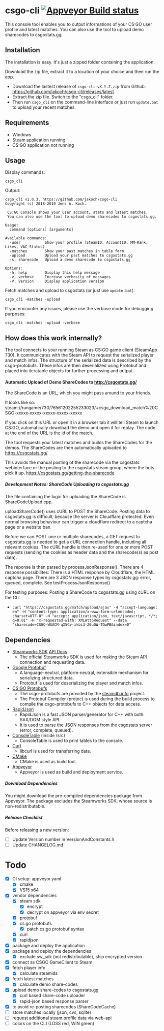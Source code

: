 # csgo-cli [![Appveyor Build status](https://ci.appveyor.com/api/projects/status/github/jakoch/csgo-cli?branch=master&svg=true)](https://ci.appveyor.com/project/jakoch/csgo-cli)

This console tool enables you to output informations of your CS:GO user profile and latest matches.
You can also use the tool to upload demo sharecodes to csgostats.gg.

## Installation 

The installation is easy. It's just a zipped folder containing the application.

Download the zip file, extract it to a location of your choice and then run the app.  

- Download the lastest release of `csgo-cli-vX.Y.Z.zip` from Github: https://github.com/jakoch/csgo-cli/releases/latest
- Extract the zip file. Switch to the "csgo_cli" folder. 
- Then run `csgo_cli` on the command-line interface or just run `update.bat` to upload your recent matches.

## Requirements

- Windows
- Steam application running
- CS:GO application not running

## Usage

Display commands:

    csgo_cli 
    
Output:

    csgo_cli v1.0.3, https://github.com/jakoch/csgo-cli
    Copyright (c) 2018-2019 Jens A. Koch.

     CS:GO Console shows your user account, stats and latest matches.
     You can also use the tool to upload demo sharecodes to csgostats.gg.

    Usage:
      command [options] [arguments]

    Available commands:
      -user           Show your profile (SteamID, AccountID, MM-Rank, Likes, VAC-Status)
      -matches        Show your past matches in table form
      -upload         Upload your past matches to csgostats.gg
      -s, sharecode   Upload a demo sharecode to csgostats.gg

    Options:
      -h, help        Display this help message
      -v, verbose     Increase verbosity of messages
      -V, Version     Display application version
    
Fetch matches and upload to csgostats (or just use `update.bat`):
    
    csgo_cli -matches -upload
    
If you encounter any issues, please use the verbose mode for debugging purposes:

    csgo_cli -matches -upload -verbose
   
## How does this work internally?

The tool connects to your running Steam as CS:GO game client (SteamApp 730).
It communicates with the Steam API to request the serialized player and match infos.
The structure of the serialized data is described by the csgo-protobufs.
These infos are then deserialized using Protobuf and placed into 
iteratable objects for further processing and output.

#### Automatic Upload of Demo ShareCodes to http://csgostats.gg/

The ShareCode is an URL, which you might pass around to your friends.

It looks like so: steam://rungame/730/76561202255233023/+csgo_download_match%20CSGO-xxxxx-xxxxx-xxxxx-xxxxx-xxxxx

If you click on this URL or open it in a browser tab it will tell Steam to launch CS:GO,
automatically download the demo and open it for replay.
The code at the end of the URL is the id of the match.

The tool requests your latest matches and builds the ShareCodes for the demos.
The ShareCodes are then automatically uploaded to https://csgostats.gg/

This avoids the manual posting of the sharecode via the csgostats webinterface
or the posting to the csgostats steam group, where the bots pick it up.
https://csgostats.gg/getting-the-sharecode

##### Development Notes: ShareCode Uploading to csgostats.gg

The file containing the logic for uploading the ShareCode is ShareCodeUpload.cpp.

uploadShareCode() uses cURL to POST the ShareCode.
Posting data to csgostats.gg is difficult, because the server is Cloudflare protected.
Even normal browsing behaviour can trigger a cloudflare redirect to a captcha page or a website ban.

Before we can POST one or multiple sharecodes, a GET request to csgostats.gg is needed to get a cURL connection handle, including all relevant cookies.
The cURL handle is then re-used for one or more POST requests (sending the cookies as header data and the sharecode(s) as post data).

The reponse is then parsed by processJsonResponse().
There are 4 response possibilites:
There is a HTML response by Cloudflare, the HTML captcha page.
There are 3 JSON response types by csgostats.gg: error, queued, complete. See testProcessJsonResponse()

For testing purposes: Posting a ShareCode to csgostats.gg using cURL on the CLI
 - `curl "https://csgostats.gg/match/upload/ajax" -H "accept-language: en" -H "content-type: application/x-www-form-urlencoded; charset=UTF-8" -H "accept: application/json, text/javascript, */*; q=0.01" -H "x-requested-with: XMLHttpRequest" --data "sharecode=CSGO-WSACM-qX5Gv-ikbi3-Z6uOW-TGwPB&index=0"`

## Dependencies

- [Steamworks SDK](https://partner.steamgames.com/) [API Docs](https://partner.steamgames.com/doc/sdk/api)
  - The official Steamworks SDK is used for making the Steam API connection and requesting data.
- [Google Protobuf](https://developers.google.com/protocol-buffers/)
  - A language-neutral, platform-neutral, extensible mechanism for serializing structured data.
  - Protobuf is used for deserializing the player and match infos. 
- [CS:GO Protobufs](https://github.com/SteamDatabase/Protobufs/tree/master/csgo)
  - The csgo-protobufs are provided by the [steamdb.info](https://steamdb.info/) project.
  - The Protobuf Compiler (protoc) is used during the build process to compile the csgo-protobufs to C++ objects for data access.
- [RapidJson](http://rapidjson.org/)
  - RapidJson is a fast JSON parser/generator for C++ with both SAX/DOM style API.
  - It is used to parse the JSON responses from the csgostats server (error, complete, queued).
- [ConsoleTable](https://github.com/766F6964/ConsoleTable) (inside /src)
  - ConsoleTable is used to print tables to the console.
- [Curl](https://github.com/curl/curl)
  - libcurl is used for transferring data.
- [CMake](https://cmake.org/)
  - CMake is used as build tool.
- [Appveyor](https://www.appveyor.com/)
  - Appveyor is used as build and deployment service.

##### Download Dependencies

You might download the pre-compiled dependencies package from Appveyor. 
The package excludes the Steamworks SDK, whose source is non-redistributable.

##### Release Checklist

Before releasing a new version:

- [ ] Update Version number in VersionAndConstants.h
- [ ] Update CHANGELOG.md

# Todo

- [x] CI setup: appveyor.yaml
  - [x] cmake
  - [x] VS15 x64
- [x] vendor dependencies
  - [x] steam sdk
    - [x] encrypt
    - [x] decrypt on appveyor via env secret
  - [x] protobuf
  - [x] cs:go protobufs
    - [x] patch cs:go protobuf syntax
  - [x] curl
  - [x] rapidjson
- [x] package and deploy the application
- [x] package and deploy the dependencies
  - [x] exclude sw_sdk (not redistributable), ship encrypted version
- [x] connect as CSGO GameClient to Steam
- [x] fetch player info
  - [x] calculate steamids
- [x] fetch latest matches
  - [x] calculate demo share-codes
- [x] upload demo share-codes to csgostats.gg
  - [x] curl based share-code uploader
  - [x] rapid-json based response parser
- [x] to avoid re-posting sharecodes (ShareCodeCache)
- [ ] store matches locally (json, cvs, sqlite) 
- [ ] request additional steam profile data via web-api
- [ ] colors on the CLI (LOSS red, WIN green)
